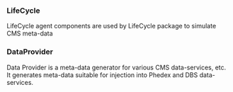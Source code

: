 ### LifeCycle

LifeCycle agent components are used by LifeCycle package to simulate CMS meta-data

### DataProvider

Data Provider is a meta-data generator for various CMS data-services, etc.
It generates meta-data suitable for injection into Phedex and DBS
data-services.
